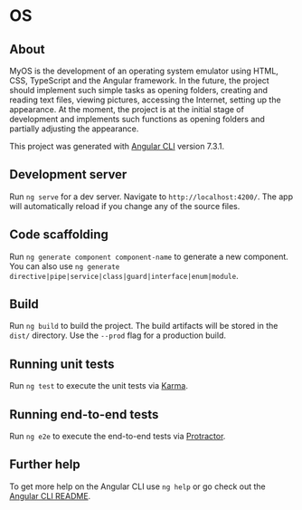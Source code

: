 # OS

## About

MyOS is the development of an operating system emulator using HTML, CSS, TypeScript and the Angular framework.  In the future, the project should implement such simple tasks as opening folders, creating and reading text files, viewing pictures, accessing the Internet, setting up the appearance.
At the moment, the project is at the initial stage of development and implements such functions as opening folders and partially adjusting the appearance.


	
This project was generated with [Angular CLI](https://github.com/angular/angular-cli) version 7.3.1.

## Development server 

Run `ng serve` for a dev server. Navigate to `http://localhost:4200/`. The app will automatically reload if you change any of the source files.

## Code scaffolding

Run `ng generate component component-name` to generate a new component. You can also use `ng generate directive|pipe|service|class|guard|interface|enum|module`.

## Build

Run `ng build` to build the project. The build artifacts will be stored in the `dist/` directory. Use the `--prod` flag for a production build.

## Running unit tests

Run `ng test` to execute the unit tests via [Karma](https://karma-runner.github.io).

## Running end-to-end tests

Run `ng e2e` to execute the end-to-end tests via [Protractor](http://www.protractortest.org/).

## Further help

To get more help on the Angular CLI use `ng help` or go check out the [Angular CLI README](https://github.com/angular/angular-cli/blob/master/README.md).
